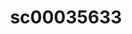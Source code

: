 ---
inv_num: 2010-015
add_credit:
url: 2010-015-sc00035633
title: sc00035633
year: '2010'
display_year: '2010'
medium: 'Pen on All Purpose Security Paper (Grey) #24 bond'
dims: 11 x 8.5 inches
pitch:
ps:
live_url:
youtube:
related_code:
subheading:
download:
commission:
related:
layout: things-i-made
---
